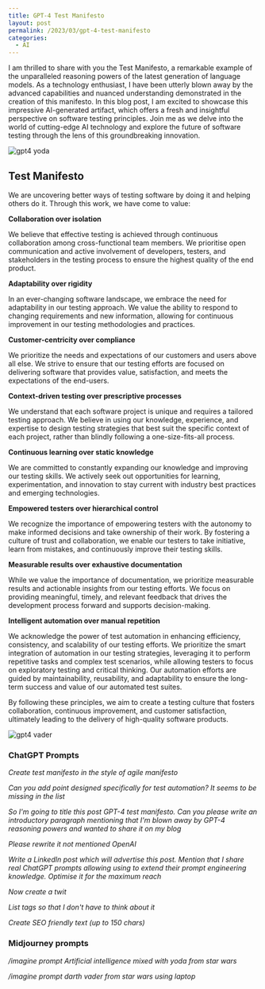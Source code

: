 ```yaml
---
title: GPT-4 Test Manifesto
layout: post
permalink: /2023/03/gpt-4-test-manifesto
categories:
  - AI
---
```


I am thrilled to share with you the Test Manifesto, a remarkable example of the unparalleled reasoning powers of the latest generation of language models. As a technology enthusiast, I have been utterly blown away by the advanced capabilities and nuanced understanding demonstrated in the creation of this manifesto. In this blog post, I am excited to showcase this impressive AI-generated artifact, which offers a fresh and insightful perspective on software testing principles. Join me as we delve into the world of cutting-edge AI technology and explore the future of software testing through the lens of this groundbreaking innovation.

![gpt4 yoda](/images/blog/gpt4yoda.png "GPT4 Yoda")

## Test Manifesto

We are uncovering better ways of testing software by doing it and helping others do it. Through this work, we have come to value:

**Collaboration over isolation**

We believe that effective testing is achieved through continuous collaboration among cross-functional team members. We prioritise open communication and active involvement of developers, testers, and stakeholders in the testing process to ensure the highest quality of the end product.

**Adaptability over rigidity**

In an ever-changing software landscape, we embrace the need for adaptability in our testing approach. We value the ability to respond to changing requirements and new information, allowing for continuous improvement in our testing methodologies and practices.

**Customer-centricity over compliance**

We prioritize the needs and expectations of our customers and users above all else. We strive to ensure that our testing efforts are focused on delivering software that provides value, satisfaction, and meets the expectations of the end-users.

**Context-driven testing over prescriptive processes**

We understand that each software project is unique and requires a tailored testing approach. We believe in using our knowledge, experience, and expertise to design testing strategies that best suit the specific context of each project, rather than blindly following a one-size-fits-all process.

**Continuous learning over static knowledge**

We are committed to constantly expanding our knowledge and improving our testing skills. We actively seek out opportunities for learning, experimentation, and innovation to stay current with industry best practices and emerging technologies.

**Empowered testers over hierarchical control**

We recognize the importance of empowering testers with the autonomy to make informed decisions and take ownership of their work. By fostering a culture of trust and collaboration, we enable our testers to take initiative, learn from mistakes, and continuously improve their testing skills.

**Measurable results over exhaustive documentation**

While we value the importance of documentation, we prioritize measurable results and actionable insights from our testing efforts. We focus on providing meaningful, timely, and relevant feedback that drives the development process forward and supports decision-making.

**Intelligent automation over manual repetition**

We acknowledge the power of test automation in enhancing efficiency, consistency, and scalability of our testing efforts. We prioritize the smart integration of automation in our testing strategies, leveraging it to perform repetitive tasks and complex test scenarios, while allowing testers to focus on exploratory testing and critical thinking. Our automation efforts are guided by maintainability, reusability, and adaptability to ensure the long-term success and value of our automated test suites.

By following these principles, we aim to create a testing culture that fosters collaboration, continuous improvement, and customer satisfaction, ultimately leading to the delivery of high-quality software products.

![gpt4 vader](/images/blog/gpt4vader.png "GPT4 Darth Vader")

### ChatGPT Prompts

*Create test manifesto in the style of agile manifesto*

*Can you add point designed specifically for test automation? It seems to be missing in the list*

*So I'm going to title this post GPT-4 test manifesto. Can you please write an introductory paragraph mentioning that I'm blown away by GPT-4 reasoning powers and wanted to share it on my blog*

*Please rewrite it not mentioned OpenAI*

*Write a LinkedIn post which will advertise this post. Mention that I share real ChatGPT prompts allowing using to extend their prompt engineering knowledge. Optimise it for the maximum reach*

*Now create a twit*

*List tags so that I don't have to think about it*

*Create SEO friendly text (up to 150 chars)*

### Midjourney prompts

*/imagine prompt Artificial intelligence mixed with yoda from star wars*

*/imagine prompt darth vader from star wars using laptop*
